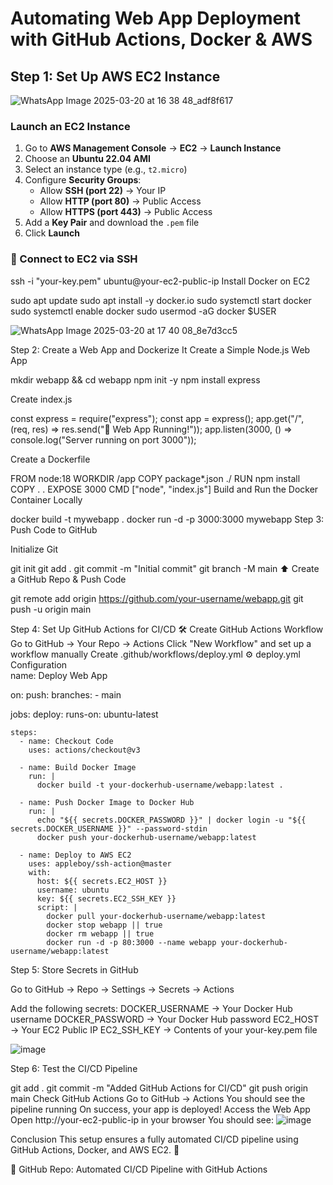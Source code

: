 #  Automating Web App Deployment with GitHub Actions, Docker & AWS  

## Step 1: Set Up AWS EC2 Instance  

![WhatsApp Image 2025-03-20 at 16 38 48_adf8f617](https://github.com/user-attachments/assets/223c5caa-50cb-4ec7-ba6a-6f7cdf6f78f9)


###  Launch an EC2 Instance  
1. Go to **AWS Management Console** → **EC2** → **Launch Instance**  
2. Choose an **Ubuntu 22.04 AMI**  
3. Select an instance type (e.g., `t2.micro`)  
4. Configure **Security Groups**:  
   - Allow **SSH (port 22)** → Your IP  
   - Allow **HTTP (port 80)** → Public Access  
   - Allow **HTTPS (port 443)** → Public Access  
5. Add a **Key Pair** and download the `.pem` file  
6. Click **Launch**  

### 🔗 Connect to EC2 via SSH  

ssh -i "your-key.pem" ubuntu@your-ec2-public-ip
Install Docker on EC2

sudo apt update
sudo apt install -y docker.io
sudo systemctl start docker
sudo systemctl enable docker
sudo usermod -aG docker $USER

![WhatsApp Image 2025-03-20 at 17 40 08_8e7d3cc5](https://github.com/user-attachments/assets/7ee38585-3bcf-4135-ac38-e54c957baeca)


Step 2: Create a Web App and Dockerize It
 Create a Simple Node.js Web App

mkdir webapp && cd webapp
npm init -y
npm install express

 Create index.js

const express = require("express");
const app = express();
app.get("/", (req, res) => res.send("🚀 Web App Running!"));
app.listen(3000, () => console.log("Server running on port 3000"));

 Create a Dockerfile

FROM node:18
WORKDIR /app
COPY package*.json ./
RUN npm install
COPY . .
EXPOSE 3000
CMD ["node", "index.js"]
 Build and Run the Docker Container Locally

docker build -t mywebapp .
docker run -d -p 3000:3000 mywebapp
Step 3: Push Code to GitHub

 Initialize Git

git init
git add .
git commit -m "Initial commit"
git branch -M main
⬆ Create a GitHub Repo & Push Code

git remote add origin https://github.com/your-username/webapp.git
git push -u origin main


Step 4: Set Up GitHub Actions for CI/CD
🛠 Create GitHub Actions Workflow
Go to GitHub → Your Repo → Actions
Click "New Workflow" and set up a workflow manually
Create .github/workflows/deploy.yml
⚙ deploy.yml Configuration
\
name: Deploy Web App

on:
  push:
    branches:
      - main

jobs:
  deploy:
    runs-on: ubuntu-latest
    
    steps:
      - name: Checkout Code
        uses: actions/checkout@v3

      - name: Build Docker Image
        run: |
          docker build -t your-dockerhub-username/webapp:latest .

      - name: Push Docker Image to Docker Hub
        run: |
          echo "${{ secrets.DOCKER_PASSWORD }}" | docker login -u "${{ secrets.DOCKER_USERNAME }}" --password-stdin
          docker push your-dockerhub-username/webapp:latest

      - name: Deploy to AWS EC2
        uses: appleboy/ssh-action@master
        with:
          host: ${{ secrets.EC2_HOST }}
          username: ubuntu
          key: ${{ secrets.EC2_SSH_KEY }}
          script: |
            docker pull your-dockerhub-username/webapp:latest
            docker stop webapp || true
            docker rm webapp || true
            docker run -d -p 80:3000 --name webapp your-dockerhub-username/webapp:latest
            
Step 5: Store Secrets in GitHub

Go to GitHub → Repo → Settings → Secrets → Actions

Add the following secrets:
DOCKER_USERNAME → Your Docker Hub username
DOCKER_PASSWORD → Your Docker Hub password
EC2_HOST → Your EC2 Public IP
EC2_SSH_KEY → Contents of your your-key.pem file

![image](https://github.com/user-attachments/assets/af387804-00c9-45d8-9dba-a511ba1e477c)


Step 6: Test the CI/CD Pipeline

git add .
git commit -m "Added GitHub Actions for CI/CD"
git push origin main
Check GitHub Actions
Go to GitHub → Actions
You should see the pipeline running
On success, your app is deployed!
 Access the Web App
Open http://your-ec2-public-ip in your browser
You should see:
![image](https://github.com/user-attachments/assets/c89c67ab-77b0-4f18-9686-1f5a5b7cf16f)


 Conclusion
This setup ensures a fully automated CI/CD pipeline using GitHub Actions, Docker, and AWS EC2. 🚀

🔗 GitHub Repo: Automated CI/CD Pipeline with GitHub Actions
